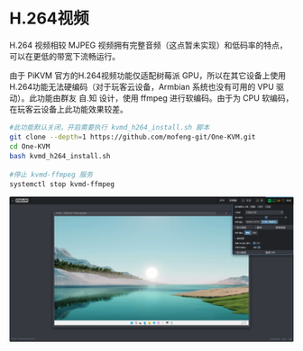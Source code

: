 # H.264视频

H.264 视频相较 MJPEG 视频拥有完整音频（这点暂未实现）和低码率的特点，可以在更低的带宽下流畅运行。

由于 PiKVM 官方的H.264视频功能仅适配树莓派 GPU，所以在其它设备上使用H.264功能无法硬编码（对于玩客云设备，Armbian 系统也没有可用的 VPU 驱动）。此功能由群友 自.知 设计，使用 ffmpeg 进行软编码。由于为 CPU 软编码，在玩客云设备上此功能效果较差。

```bash
#此功能默认关闭，开启需要执行 kvmd_h264_install.sh 脚本
git clone --depth=1 https://github.com/mofeng-git/One-KVM.git
cd One-KVM 
bash kvmd_h264_install.sh

#停止 kvmd-ffmpeg 服务
systemctl stop kvmd-ffmpeg
```

![image-20240610154409422](./img/image-20240610154409422.png)